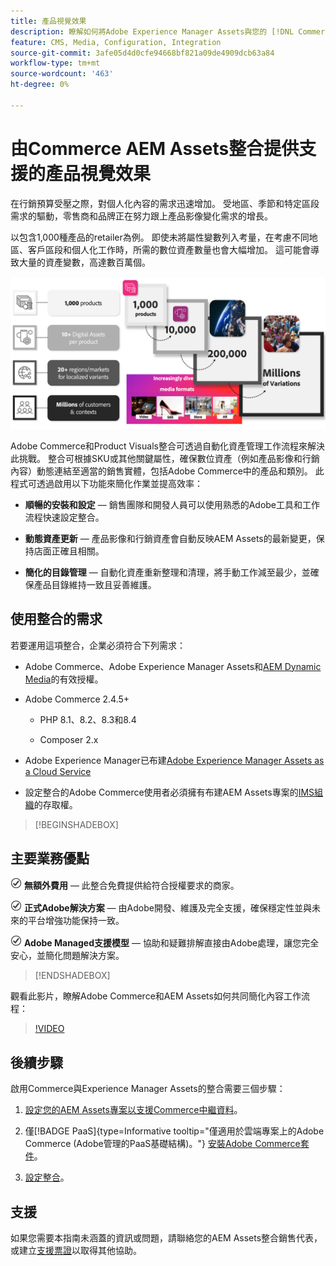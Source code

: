 ```yaml
---
title: 產品視覺效果
description: 瞭解如何將Adobe Experience Manager Assets與您的 [!DNL Commerce] 執行個體整合，以建立和管理Commerce店面的媒體檔案。
feature: CMS, Media, Configuration, Integration
source-git-commit: 3afe05d4d0cfe94668bf821a09de4909dcb63a84
workflow-type: tm+mt
source-wordcount: '463'
ht-degree: 0%

---
```



# 由Commerce AEM Assets整合提供支援的產品視覺效果

在行銷預算受壓之際，對個人化內容的需求迅速增加。 受地區、季節和特定區段需求的驅動，零售商和品牌正在努力跟上產品影像變化需求的增長。

以包含1,000種產品的retailer為例。 即使未將屬性變數列入考量，在考慮不同地區、客戶區段和個人化工作時，所需的數位資產數量也會大幅增加。 這可能會導致大量的資產變數，高達數百萬個。

![檢查](assets/product-visuals-example.png)

Adobe Commerce和Product Visuals整合可透過自動化資產管理工作流程來解決此挑戰。 整合可根據SKU或其他關鍵屬性，確保數位資產（例如產品影像和行銷內容）動態連結至適當的銷售實體，包括Adobe Commerce中的產品和類別。 此程式可透過啟用以下功能來簡化作業並提高效率：

* **順暢的安裝和設定** — 銷售團隊和開發人員可以使用熟悉的Adobe工具和工作流程快速設定整合。

* **動態資產更新** — 產品影像和行銷資產會自動反映AEM Assets的最新變更，保持店面正確且相關。

* **簡化的目錄管理** — 自動化資產重新整理和清理，將手動工作減至最少，並確保產品目錄維持一致且妥善維護。

## 使用整合的需求

若要運用這項整合，企業必須符合下列需求：

* Adobe Commerce、Adobe Experience Manager Assets和[AEM Dynamic Media](https://experienceleague.adobe.com/zh-hant/docs/experience-manager-65/content/assets/dynamic/administering-dynamic-media)的有效授權。

* Adobe Commerce 2.4.5+

   * PHP 8.1、8.2、8.3和8.4

   * Composer 2.x

* Adobe Experience Manager已布建[Adobe Experience Manager Assets as a Cloud Service](https://experienceleague.adobe.com/zh-hant/docs/experience-manager-cloud-service/content/assets/overview)

* 設定整合的Adobe Commerce使用者必須擁有布建AEM Assets專案的[IMS組織](https://experienceleague.adobe.com/zh-hant/docs/core-services/interface/administration/organizations#concept_EA8AEE5B02CF46ACBDAD6A8508646255)的存取權。

>[!BEGINSHADEBOX]

## 主要業務優點

![支票](assets/icon-check.png) **無額外費用** — 此整合免費提供給符合授權要求的商家。

![檢查](assets/icon-check.png) **正式Adobe解決方案** — 由Adobe開發、維護及完全支援，確保穩定性並與未來的平台增強功能保持一致。

![檢查](assets/icon-check.png) **Adobe Managed支援模型** — 協助和疑難排解直接由Adobe處理，讓您完全安心，並簡化問題解決方案。

>[!ENDSHADEBOX]

觀看此影片，瞭解Adobe Commerce和AEM Assets如何共同簡化內容工作流程：

>[!VIDEO](https://video.tv.adobe.com/v/3447900?captions=chi_hant)

## 後續步驟

啟用Commerce與Experience Manager Assets的整合需要三個步驟：

1. [設定您的AEM Assets專案以支援Commerce中繼資料](get-started/configure-aem.md)。

1. 僅[!BADGE PaaS]{type=Informative tooltip="僅適用於雲端專案上的Adobe Commerce (Adobe管理的PaaS基礎結構)。"} [安裝Adobe Commerce套件](get-started/configure-commerce.md)。

1. [設定整合](get-started/setup-synchronization.md)。

## 支援

如果您需要本指南未涵蓋的資訊或問題，請聯絡您的AEM Assets整合銷售代表，或建立[支援票證](https://experienceleague.adobe.com/docs/commerce-knowledge-base/kb/help-center-guide/magento-help-center-user-guide.html?lang=zh-Hant#submit-ticket)以取得其他協助。
